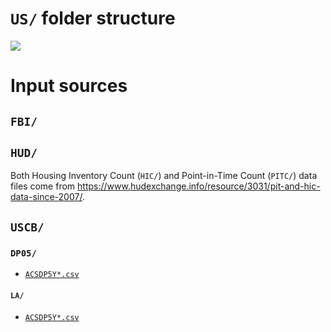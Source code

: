 # `US/` folder structure

[![](https://mermaid.ink/img/pako:eNptklFrwyAQgP-K2JcN7EhgY5DCoG02WuhDWZanOoqNZnU1GoyhKyH_fWfSsMD6ct75fR7K2eDMcIEjnCtzzo7MOrR5p7q05ltkbm-NcY0PLXqYvqA06XcaitNk8vg8o7htqaYaDajTuLT7ILzbURyEe6nL2lW9_Hnv1R6jKZhvizVYEK_cY6g6dmKlYhpwn4yMUYNVGoMBcYSh6th2_bEE6JcbdLX2EOLtxmmyXOz8M5eLkeDLDsfb4AmwX0bYlx3ezAFu5iOEENVK6lPiLkqggISoctacRDQ5HA6kz6dnyd0xCsufGdWZYlUVixzVuhIKhiE4yqVS0STPczIcZoz9O0wyo4zt2NAHjQdKhln9dcYEF8IWTHL4Co2_L8XuKApBcQSpFrWzTFFMdQtqXXLmxCuXzlgcOVsLglntTHLR2VD3TizZl2VFv9n-ApVQwzo)](https://mermaid.live/edit#pako:eNptklFrwyAQgP-K2JcN7EhgY5DCoG02WuhDWZanOoqNZnU1GoyhKyH_fWfSsMD6ct75fR7K2eDMcIEjnCtzzo7MOrR5p7q05ltkbm-NcY0PLXqYvqA06XcaitNk8vg8o7htqaYaDajTuLT7ILzbURyEe6nL2lW9_Hnv1R6jKZhvizVYEK_cY6g6dmKlYhpwn4yMUYNVGoMBcYSh6th2_bEE6JcbdLX2EOLtxmmyXOz8M5eLkeDLDsfb4AmwX0bYlx3ezAFu5iOEENVK6lPiLkqggISoctacRDQ5HA6kz6dnyd0xCsufGdWZYlUVixzVuhIKhiE4yqVS0STPczIcZoz9O0wyo4zt2NAHjQdKhln9dcYEF8IWTHL4Co2_L8XuKApBcQSpFrWzTFFMdQtqXXLmxCuXzlgcOVsLglntTHLR2VD3TizZl2VFv9n-ApVQwzo)

# Input sources

## `FBI/`

## `HUD/`

Both Housing Inventory Count (`HIC/`) and Point-in-Time Count (`PITC/`) data files come from https://www.hudexchange.info/resource/3031/pit-and-hic-data-since-2007/.

## `USCB/`

### `DP05/`
- [`ACSDP5Y*.csv`](https://data.census.gov/cedsci/table?q=DP05%3A%20ACS%20DEMOGRAPHIC%20AND%20HOUSING%20ESTIMATES&g=0500000US06001,06037,06067,06073,41051,53033_1600000US0644000,0653000,0664000,0666000,4159000,5363000&tid=ACSDP5Y2010.DP05&moe=false)

#### `LA/`

- [`ACSDP5Y*.csv`](https://data.census.gov/cedsci/table?q=DP05&text=DP05&g=0500000US06037%241400000)

